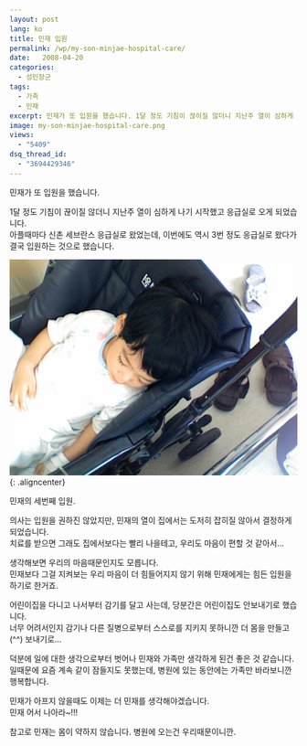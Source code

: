 ```yaml
---
layout: post
lang: ko
title: 민재 입원
permalink: /wp/my-son-minjae-hospital-care/
date:   2008-04-20
categories:
  - 성민장군
tags:
  - 가족
  - 민재
excerpt: 민재가 또 입원을 했습니다. 1달 정도 기침이 끊이질 않더니 지난주 열이 심하게 나기 시작했고 응급실로 오게 되었습니다. 아플때마다 신촌 세브란스 응급실로 왔었는데, 이번에도 역시 3번 정도 응급실로 왔다가 결국 입원하는 것으로 했습니다. 민재의 세번째 입원. 의사는 입원을 권하진 않았지만, 민재의 열이 집에서는 도저히 잡히질 않아서 결정하게 되었습니다. 치료를 받으면 그래도 집에서보다는 빨리 나을테고, 우리도 마음이 편할 것 같아서… 생각해보면 우리의 마음때문인지도 모릅니다.[...]
image: my-son-minjae-hospital-care.png
views:
  - "5409"
dsq_thread_id:
  - "3694429346"
---
```


민재가 또 입원을 했습니다.
  
1달 정도 기침이 끊이질 않더니 지난주 열이 심하게 나기 시작했고 응급실로 오게 되었습니다.  
아플때마다 신촌 세브란스 응급실로 왔었는데, 이번에도 역시 3번 정도 응급실로 왔다가 결국 입원하는 것으로 했습니다.

![자는 민재](/assets/img/2008/080420.jpg){: .aligncenter}

민재의 세번째 입원.
  
의사는 입원을 권하진 않았지만, 민재의 열이 집에서는 도저히 잡히질 않아서 결정하게 되었습니다.  
치료를 받으면 그래도 집에서보다는 빨리 나을테고, 우리도 마음이 편할 것 같아서…
  
생각해보면 우리의 마음때문인지도 모릅니다.  
민재보다 그걸 지켜보는 우리 마음이 더 힘들어지지 않기 위해 민재에게는 힘든 입원을 하기로 한거죠.

어린이집을 다니고 나서부터 감기를 달고 사는데, 당분간은 어린이집도 안보내기로 했습니다.  
너무 어려서인지 감기나 다른 질병으로부터 스스로를 지키지 못하니깐 더 몸을 만들고(^^) 보내기로…

덕분에 일에 대한 생각으로부터 벗어나 민재와 가족만 생각하게 된건 좋은 것 같습니다.  
일때문에 요즘 계속 같이 잠들지도 못했는데, 병원에 있는 동안에는 가족만 바라보니깐 행복합니다.
  
민재가 아프지 않을때도 이제는 더 민재를 생각해야겠습니다.  
민재 어서 나아라~!!!
  
참고로 민재는 몸이 약하지 않습니다. 병원에 오는건 우리때문이니깐.